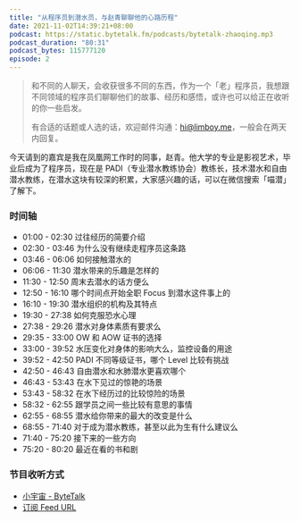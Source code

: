 ```yaml
---
title: "从程序员到潜水员，与赵青聊聊他的心路历程"
date: 2021-11-02T14:39:21+08:00
podcast: https://static.bytetalk.fm/podcasts/bytetalk-zhaoqing.mp3
podcast_duration: "80:31"
podcast_bytes: 115777120
episode: 2
---
```


> 和不同的人聊天，会收获很多不同的东西，作为一个「老」程序员，我想跟不同领域的程序员们聊聊他们的故事、经历和感悟，或许也可以给正在收听的你一些启发。
> 
> 有合适的话题或人选的话，欢迎邮件沟通：hi@limboy.me，一般会在两天内回复。

今天请到的嘉宾是我在凤凰网工作时的同事，赵青。他大学的专业是影视艺术，毕业后成为了程序员，现在是 PADI（专业潜水教练协会）教练长，技术潜水和自由潜水教练，在潜水这块有较深的积累，大家感兴趣的话，可以在微信搜索「喵潜」了解下。

<!--more-->

### 时间轴
- 01:00 - 02:30 过往经历的简要介绍
- 02:30 - 03:46 为什么没有继续走程序员这条路
- 03:46 - 06:06 如何接触潜水的
- 06:06 - 11:30 潜水带来的乐趣是怎样的
- 11:30 - 12:50 周末去潜水的话方便么
- 12:50 - 16:10 哪个时间点开始全职 Focus 到潜水这件事上的
- 16:10 - 19:30 潜水组织的机构及其特点
- 19:30 - 27:38 如何克服恐水心理
- 27:38 - 29:26 潜水对身体素质有要求么
- 29:35 - 33:00 OW 和 AOW 证书的选择
- 33:00 - 39:52 水压变化对身体的影响大么，监控设备的用途
- 39:52 - 42:50 PADI 不同等级证书，哪个 Level 比较有挑战
- 42:50 - 46:43 自由潜水和水肺潜水更喜欢哪个
- 46:43 - 53:43 在水下见过的惊艳的场景
- 53:43 - 58:32 在水下经历过的比较惊险的场景
- 58:32 - 62:55 跟学员之间一些比较有意思的事情
- 62:55 - 68:55 潜水给你带来的最大的改变是什么
- 68:55 - 71:40 对于成为潜水教练，甚至以此为生有什么建议么
- 71:40 - 75:20 接下来的一些方向
- 75:20 - 80:20 最近在看的书和剧

### 节目收听方式

- [小宇宙 - ByteTalk](https://www.xiaoyuzhoufm.com/podcast/6177bab6b69226ed16a3ed41)
- [订阅 Feed URL](https://bytetalk.fm/index.xml)
